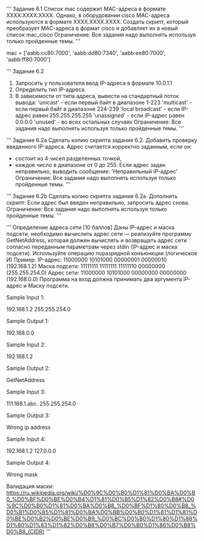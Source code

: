 '''
Задание 6.1
Список mac содержит MAC-адреса в формате XXXX:XXXX:XXXX.
Однако, в оборудовании cisco MAC-адреса используются в формате XXXX.XXXX.XXXX.
Создать скрипт, который преобразует MAC-адреса в формат cisco
и добавляет их в новый список mac_cisco
Ограничение: Все задания надо выполнять используя только пройденные темы.
'''

mac = ['aabb:cc80:7000', 'aabb:dd80:7340', 'aabb:ee80:7000', 'aabb:ff80:7000']


'''
Задание 6.2
1. Запросить у пользователя ввод IP-адреса в формате 10.0.1.1
2. Определить тип IP-адреса.
3. В зависимости от типа адреса, вывести на стандартный поток вывода:
   'unicast' - если первый байт в диапазоне 1-223
   'multicast' - если первый байт в диапазоне 224-239
   'local broadcast' - если IP-адрес равен 255.255.255.255
   'unassigned' - если IP-адрес равен 0.0.0.0
   'unused' - во всех остальных случаях
Ограничение: Все задания надо выполнять используя только пройденные темы.
'''


'''
Задание 6.2a
Сделать копию скрипта задания 6.2.
Добавить проверку введенного IP-адреса. Адрес считается корректно заданным, если он:
   - состоит из 4 чисел разделенных точкой,
   - каждое число в диапазоне от 0 до 255.
Если адрес задан неправильно, выводить сообщение:
'Неправильный IP-адрес'
Ограничение: Все задания надо выполнять используя только пройденные темы.
'''

'''
Задание 6.2b
Сделать копию скрипта задания 6.2a.
Дополнить скрипт:
Если адрес был введен неправильно, запросить адрес снова.
Ограничение: Все задания надо выполнять используя только пройденные темы.
'''

'''
Определение адреса сети [10 баллов]  Даны IP-адрес и маска подсети, необходимо вычислить адрес сети — реализуйте программу GetNetAddress, которая должен вычислять и возвращать адрес сети согласно переданным параметрам через stdin (IP-адрес и маска подсети). Используйте операцию поразрядной конъюнкции (логическое И)
Пример:
IP-адрес: 11000000 10101000 00000001 00000010 (192.168.1.2)
Маска подсети: 11111111 11111111 11111110 00000000 (255.255.254.0)
Адрес сети: 11000000 10101000 00000000 00000000 (192.168.0.0)
Программа на вход должна принимать два аргумента IP-адрес и Маску подсети.

Sample Input 1:

192.168.1.2 255.255.254.0

Sample Output 1:

192.168.0.0

Sample Input 2:

192.168.1.2

Sample Output 2:

GetNetAddress <IP address> <Subnet mask>

Sample Input 3:

111.168.1.abc. 255.255.254.0

Sample Output 3:

Wrong ip address

Sample Input 4:

192.168.1.2 127.0.0.0

Sample Output 4:

Wrong mask

Валидация маски: https://ru.wikipedia.org/wiki/%D0%9C%D0%B0%D1%81%D0%BA%D0%B0_%D0%BF%D0%BE%D0%B4%D1%81%D0%B5%D1%82%D0%B8#%D0%9C%D0%B0%D1%81%D0%BA%D0%B8_%D0%BF%D1%80%D0%B8_%D0%B1%D0%B5%D1%81%D0%BA%D0%BB%D0%B0%D1%81%D1%81%D0%BE%D0%B2%D0%BE%D0%B9_%D0%BC%D0%B0%D1%80%D1%88%D1%80%D1%83%D1%82%D0%B8%D0%B7%D0%B0%D1%86%D0%B8%D0%B8_(CIDR)
'''